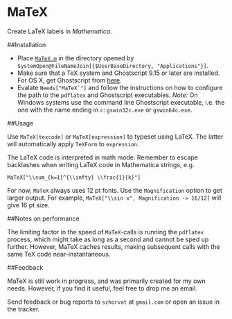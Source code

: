 # MaTeX

Create LaTeX labels in *Mathematica*.

##Installation

 - Place [`MaTeX.m`](https://github.com/szhorvat/MaTeX/raw/master/MaTeX.m) in the directory opened by `SystemOpen@FileNameJoin[{$UserBaseDirectory, "Applications"}]`.
 - Make sure that a TeX system and Ghostscript 9.15 or later are installed.  For OS X, get Ghostscript from [here](http://pages.uoregon.edu/koch/).
 - Evalate ``Needs["MaTeX`"]`` and follow the instructions on how to configure the path to the `pdflatex` and Ghostscript executables.  *Note:* On Windows systems use the command line Ghostscript executable, i.e. the one with the name ending in `c`: `gswin32c.exe` or `gswin64c.exe`.


##Usage

Use `MaTeX[texcode]` or `MaTeX[expression]` to typeset using LaTeX.  The latter will automatically apply `TeXForm` to `expression`.

The LaTeX code is interpreted in math mode.  Remember to escape backlashes when writing LaTeX code in Mathematica strings, e.g. 

    MaTeX["\\sum_{k=1}^{\\infty} \\frac{1}{k}"]

For now, `MaTeX` always uses 12 pt fonts.  Use the `Magnification` option to get larger output.  For example, `MaTeX["\\sin x", Magnification -> 16/12]` will give 16 pt size.

##Notes on performance

The limiting factor in the speed of `MaTeX`-calls is running the `pdflatex` process, which might take as long as a second and cannot be sped up further.  However, MaTeX caches results, making subsequent calls with the same TeX code near-instantaneous.

##Feedback

MaTeX is still work in progress, and was primarily created for my own needs.  However, if you find it useful, feel free to drop me an email.

Send feedback or bug reports to `szhorvat` at `gmail.com` or open an issue in the tracker.
